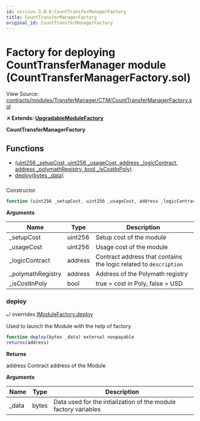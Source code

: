 ```yaml
---
id: version-3.0.0-CountTransferManagerFactory
title: CountTransferManagerFactory
original_id: CountTransferManagerFactory
---
```


# Factory for deploying CountTransferManager module (CountTransferManagerFactory.sol)

View Source: [contracts/modules/TransferManager/CTM/CountTransferManagerFactory.sol](../../contracts/modules/TransferManager/CTM/CountTransferManagerFactory.sol)

**↗ Extends: [UpgradableModuleFactory](UpgradableModuleFactory.md)**

**CountTransferManagerFactory**

## Functions

- [(uint256 _setupCost, uint256 _usageCost, address _logicContract, address _polymathRegistry, bool _isCostInPoly)](#)
- [deploy(bytes _data)](#deploy)

### 

Constructor

```js
function (uint256 _setupCost, uint256 _usageCost, address _logicContract, address _polymathRegistry, bool _isCostInPoly) public nonpayable UpgradableModuleFactory 
```

**Arguments**

| Name        | Type           | Description  |
| ------------- |------------- | -----|
| _setupCost | uint256 | Setup cost of the module | 
| _usageCost | uint256 | Usage cost of the module | 
| _logicContract | address | Contract address that contains the logic related to `description` | 
| _polymathRegistry | address | Address of the Polymath registry | 
| _isCostInPoly | bool | true = cost in Poly, false = USD | 

### deploy

⤾ overrides [IModuleFactory.deploy](IModuleFactory.md#deploy)

Used to launch the Module with the help of factory

```js
function deploy(bytes _data) external nonpayable
returns(address)
```

**Returns**

address Contract address of the Module

**Arguments**

| Name        | Type           | Description  |
| ------------- |------------- | -----|
| _data | bytes | Data used for the intialization of the module factory variables | 

